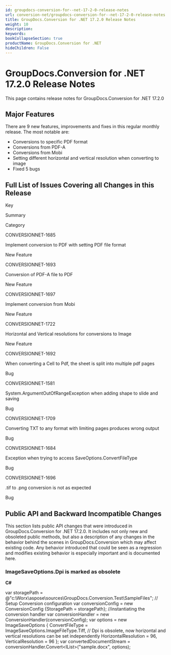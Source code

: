 ```yaml
---
id: groupdocs-conversion-for--net-17-2-0-release-notes
url: conversion-net/groupdocs-conversion-for--net-17-2-0-release-notes
title: GroupDocs.Conversion for .NET 17.2.0 Release Notes
weight: 10
description: 
keywords: 
bookCollapseSection: true
productName: GroupDocs.Conversion for .NET
hideChildren: False
---
```


# GroupDocs.Conversion for .NET 17.2.0 Release Notes


This page contains release notes for GroupDocs.Conversion for .NET 17.2.0

## Major Features

There are 9 new features, improvements and fixes in this regular monthly release. The most notable are:

*   Conversions to specific PDF format
*   Conversions from PDF-A
*   Conversions from Mobi
*   Setting different horizontal and vertical resolution when converting to image
*   Fixed 5 bugs

## Full List of Issues Covering all Changes in this Release

Key

Summary

Category

CONVERSIONNET-1685

Implement conversion to PDF with setting PDF file format

New Feature

CONVERSIONNET-1693

Conversion of PDF-A file to PDF

New Feature

CONVERSIONNET-1697

Implement conversion from Mobi

New Feature

CONVERSIONNET-1722

Horizontal and Vertical resolutions for conversions to Image

New Feature

CONVERSIONNET-1692

When converting a Cell to Pdf, the sheet is split into multiple pdf pages

Bug

CONVERSIONNET-1581

System.ArgumentOutOfRangeException when adding shape to slide and saving

Bug

CONVERSIONNET-1709

Converting TXT to any format with limiting pages produces wrong output

Bug

CONVERSIONNET-1684

Exception when trying to access SaveOptions.ConvertFileType

Bug

CONVERSIONNET-1696

.tif to .png conversion is not as expected

Bug

## Public API and Backward Incompatible Changes

This section lists public API changes that were introduced in GroupDocs.Conversion for .NET 17.2.0. It includes not only new and obsoleted public methods, but also a description of any changes in the behavior behind the scenes in GroupDocs.Conversion which may affect existing code. Any behavior introduced that could be seen as a regression and modifies existing behavior is especially important and is documented here.

### ImageSaveOptions.Dpi is marked as obsolete

**C#**

var storagePath = @"c:\\Worx\\aspose\\sources\\GroupDocs.Conversion.Test\\SampleFiles";
// Setup Conversion configuration
var conversionConfig = new ConversionConfig {StoragePath = storagePath};
//instantiating the conversion handler
var conversionHandler = new ConversionHandler(conversionConfig);
var options = new ImageSaveOptions
{
    ConvertFileType = ImageSaveOptions.ImageFileType.Tiff,
	// Dpi is obsolete, now horizontal and vertical resolutions can be set independently
    HorizontalResolution = 96,
	VerticalResolution = 96
};
var convertedDocumentStream = conversionHandler.Convert<IList<Stream>>("sample.docx", options);

